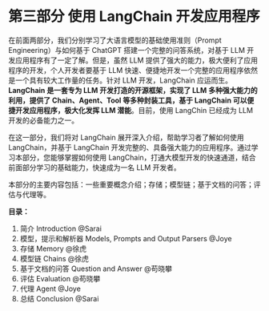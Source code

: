 # 第三部分 使用 LangChain 开发应用程序

在前面两部分，我们分别学习了大语言模型的基础使用准则（Prompt Engineering）与如何基于 ChatGPT 搭建一个完整的问答系统，对基于 LLM 开发应用程序有了一定了解。但是，虽然 LLM 提供了强大的能力，极大便利了应用程序的开发，个人开发者要基于 LLM 快速、便捷地开发一个完整的应用程序依然是一个具有较大工作量的任务。针对 LLM 开发，LangChain 应运而生。**LangChain 是一套专为 LLM 开发打造的开源框架，实现了 LLM 多种强大能力的利用，提供了 Chain、Agent、Tool 等多种封装工具，基于 LangChain 可以便捷开发应用程序，极大化发挥 LLM 潜能**。目前，使用 LangChin 已经成为 LLM 开发的必备能力之一。

在这一部分，我们将对 LangChain 展开深入介绍，帮助学习者了解如何使用 LangChain，并基于 LangChain 开发完整的、具备强大能力的应用程序。通过学习本部分，您能够掌握如何使用 LangChain，打通大模型开发的快速通道，结合前面部分学习的基础能力，快速成为一名 LLM 开发者。

本部分的主要内容包括：一些重要概念介绍；存储；模型链；基于文档的问答；评估与代理等。

 **目录：**

1. 简介 Introduction @Sarai
2. 模型，提示和解析器 Models, Prompts and Output Parsers @Joye
3. 存储 Memory @徐虎
4. 模型链 Chains @徐虎
5. 基于文档的问答 Question and Answer @苟晓攀
6. 评估 Evaluation @苟晓攀
7. 代理 Agent @Joye
8. 总结 Conclusion @Sarai
